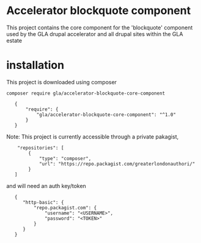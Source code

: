 # Accelerator blockquote component

This project contains the core component for the 'blockquote' component used by the GLA drupal accelerator and all drupal sites within the GLA estate

# installation
This project is downloaded using composer
```
composer require gla/accelerator-blockquote-core-component
```

```
   {
       "require": {
           "gla/accelerator-blockquote-core-component": "^1.0"
       }
   } 
```




Note: This project is currently accessible through a private pakagist, 
```
    "repositories": [
        {
            "type": "composer",
            "url": "https://repo.packagist.com/greaterlondonauthori/"
        }
   ]
```

and will need an auth key/token
```
   {
      "http-basic": {
          "repo.packagist.com": {
              "username": "<USERNAME>",
              "password": "<TOKEN>"
          }
      }
   }
```
